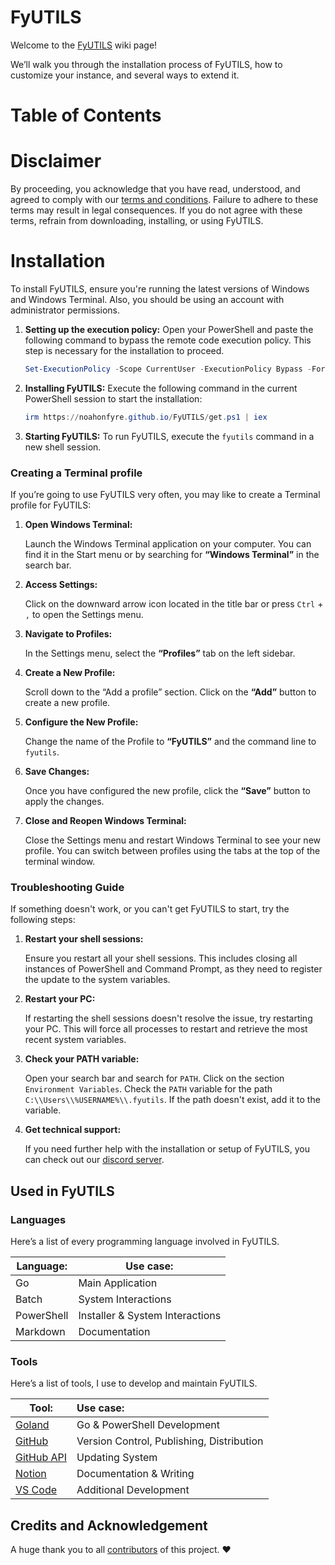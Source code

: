 # FyUTILS

Welcome to the [FyUTILS](https://github.com/noahonfyre/FyUTILS) wiki page!

We’ll walk you through the installation process of FyUTILS, how to customize your instance, and several ways to extend it.

# Table of Contents



# Disclaimer

By proceeding, you acknowledge that you have read, understood, and agreed to comply with our [terms and conditions](https://github.com/noahzeisberg/FyUTILS/blob/master/TERMS.md). Failure to adhere to these terms may result in legal consequences. If you do not agree with these terms, refrain from downloading, installing, or using FyUTILS.

# Installation

To install FyUTILS, ensure you're running the latest versions of Windows and Windows Terminal. Also, you should be using an account with administrator permissions.

1. **Setting up the execution policy:**
   Open your PowerShell and paste the following command to bypass the remote code execution policy. This step is necessary for the installation to proceed.
   ```powershell
   Set-ExecutionPolicy -Scope CurrentUser -ExecutionPolicy Bypass -Force
   ```

2. **Installing FyUTILS:**
   Execute the following command in the current PowerShell session to start the installation:
   ```powershell
   irm https://noahonfyre.github.io/FyUTILS/get.ps1 | iex
   ```

3. **Starting FyUTILS:**
   To run FyUTILS, execute the `fyutils` command in a new shell session.


### Creating a Terminal profile

If you’re going to use FyUTILS very often, you may like to create a Terminal profile for FyUTILS:

1. **Open Windows Terminal:**

   Launch the Windows Terminal application on your computer. You can find it in the Start menu or by searching for **“Windows Terminal”** in the search bar.

2. **Access Settings:**

   Click on the downward arrow icon located in the title bar or press `Ctrl` + `,` to open the Settings menu.

3. **Navigate to Profiles:**

   In the Settings menu, select the **“Profiles”** tab on the left sidebar.

4. **Create a New Profile:**

   Scroll down to the “Add a profile” section. Click on the **“Add”** button to create a new profile.

5. **Configure the New Profile:**

   Change the name of the Profile to **“FyUTILS”** and the command line to `fyutils`.

6. **Save Changes:**

   Once you have configured the new profile, click the **“Save”** button to apply the changes.

7. **Close and Reopen Windows Terminal:**

   Close the Settings menu and restart Windows Terminal to see your new profile. You can switch between profiles using the tabs at the top of the terminal window.

### Troubleshooting Guide
If something doesn't work, or you can't get FyUTILS to start, try the following steps:

1. **Restart your shell sessions:**

   Ensure you restart all your shell sessions. This includes closing all instances of PowerShell and Command Prompt, as they need to register the update to the system variables.

2. **Restart your PC:**

   If restarting the shell sessions doesn't resolve the issue, try restarting your PC. This will force all processes to restart and retrieve the most recent system variables.

3. **Check your PATH variable:**

   Open your search bar and search for `PATH`. Click on the section `Environment Variables`. Check the `PATH` variable for the path `C:\\Users\\%USERNAME%\\.fyutils`. If the path doesn't exist, add it to the variable.

4. **Get technical support:**

   If you need further help with the installation or setup of FyUTILS, you can check out our [discord server](https://dsc.gg/nyronium).


## Used in FyUTILS

### Languages
Here’s a list of every programming language involved in FyUTILS.

| Language:  | Use case:                       |
|------------|---------------------------------|
| Go         | Main Application                |
| Batch      | System Interactions             |
| PowerShell | Installer & System Interactions |
| Markdown   | Documentation                   |

### Tools

Here’s a list of tools, I use to develop and maintain FyUTILS.

| Tool:                                      | Use case:                                 |
|--------------------------------------------|:------------------------------------------|
| [Goland](https://www.jetbrains.com/go/)    | Go & PowerShell Development               |
| [GitHub](https://github.com)               | Version Control, Publishing, Distribution |
| [GitHub API](https://docs.github.com/rest) | Updating System                           |
| [Notion](https://notion.so)                | Documentation & Writing                   |
| [VS Code](https://vscode.dev)              | Additional Development                    |

## Credits and Acknowledgement
A huge thank you to all [contributors](https://github.com/noahzeisberg/FyUTILS/graphs/contributors) of this project. ♥️